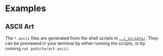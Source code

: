 # Examples

## ASCII Art

The `*.ascii` files are generated from the shell scripts in [`../_scripts/`][scripts-dir].
They can be previewed in your terminal by either running the scripts, or by running
`cat path/to/art.ascii`.

[scripts-dir]: ../_scripts/
